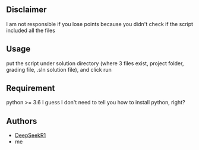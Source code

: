 ## Disclaimer

I am not responsible if you lose points because you didn't check if the script included all the files

## Usage

put the script under solution directory (where 3 files exist, project folder, grading file, .sln solution file), and click run

## Requirement

python >= 3.6
I guess I don't need to tell you how to install python, right?

## Authors

- [DeepSeekR1](https://www.deepseek.com/)
- me